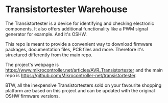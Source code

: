 # Transistortester Warehouse

The Transistortester is a device for identifying and checking electronic components.
It also offers additional functionality like a PWM signal generator for example.
And it's OSHW.

This repo is meant to provide a convenient way to download firmware packages,
documentation files, PCB files and more. Therefore it's structured differently
from the main repo.

The project's webpage is https://www.mikrocontroller.net/articles/AVR_Transistortester
and the main repo is https://github.com/Mikrocontroller-net/transistortester.

BTW, all the inexpensive Transistortesters sold on your favourite shopping platform
are based on this project and can be updated with the original OSHW firmware versions.

